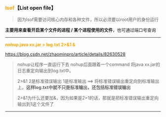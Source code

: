 ### <font color="orange">lsof</font>【List open file】

> 因为lsof需要访问核心内存和各种文件，所以必须要以root用户的身份运行

**主要用来查看开启某个文件的进程 / 某个进程使用的文件**，也可通过端口号查询

---

**<font color="orange">nohup java xx.jar > log.txt 2>&1 &</font>**

https://blog.csdn.net/zhaominpro/article/details/82630528

> nohup让程序一直运行下去  nohup后面跟着一个command  将java xx.jar的日志重定向输出到log.txt中。
>
> 2>&1 2是标准错误输出 1是标准输出 ==>  将标准错误输出重定向到标准输出上。**这样log.txt中就不只是标准输出，还包括标准错误输出**
>
> 2>&1为什么还要加&，因为如果是2>1的话，那就是把标准错误输出重定向输出到1这个文件了

---

